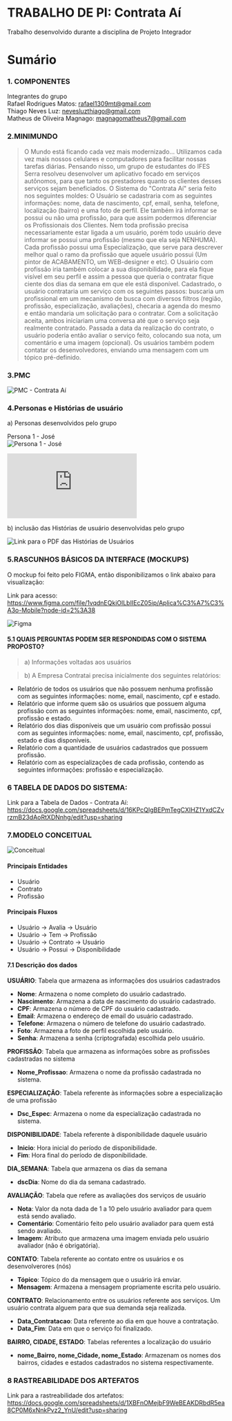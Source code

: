 # TRABALHO DE PI:  Contrata Aí
Trabalho desenvolvido durante a disciplina de Projeto Integrador

# Sumário

### 1. COMPONENTES<br>
Integrantes do grupo<br>
Rafael Rodrigues Matos: rafael1309mt@gmail.com <br>
Thiago Neves Luz: nevesluzthiago@gmail.com<br>
Matheus de Oliveira Magnago: magnagomatheus7@gmail.com<br>

### 2.MINIMUNDO<br>

> O Mundo está ficando cada vez mais modernizado... Utilizamos cada vez mais nossos celulares e computadores para facilitar nossas tarefas diárias. Pensando nisso, um grupo de estudantes do IFES Serra resolveu desenvolver um aplicativo focado em serviços autônomos, para que tanto os prestadores quanto os clientes desses serviços sejam beneficiados. O Sistema do "Contrata Aí" seria feito nos seguintes moldes: O Usuário se cadastraria com as seguintes informações: nome, data de nascimento, cpf, email, senha, telefone, localização (bairro) e uma foto de perfil. Ele também irá informar se possui ou não uma profissão, para que assim podermos diferenciar os Profissionais dos Clientes. Nem toda profissão precisa necessariamente estar ligada a um usuário, porém todo usuário deve informar se possui uma profissão (mesmo que ela seja NENHUMA). Cada profissão possui uma Especialização, que serve para descrever melhor qual o ramo da profissão que aquele usuário possui (Um pintor de ACABAMENTO, um WEB-designer e etc). O Usuário com profissão iria também colocar a sua disponibilidade, para ela fique visível em seu perfil e assim a pessoa que queria o contratar fique ciente dos dias da semana em que ele está disponível. Cadastrado, o usuário contrataria um serviço com os seguintes passos: buscaria um profissional em um mecanismo de busca com diversos filtros (região, profissão, especialização, avaliações), checaria a agenda do mesmo e então mandaria um solicitação para o contratar. Com a solicitação aceita, ambos iniciariam uma conversa até que o serviço seja realmente contratado. Passada a data da realização do contrato, o usuário poderia então avaliar o serviço feito, colocando sua nota, um comentário e uma imagem (opcional). Os usuários também podem contatar os desenvolvedores, enviando uma mensagem com um tópico pré-definido. 
 
### 3.PMC<br>
![PMC - Contrata Aí](https://github.com/RhoBlop/template_projeto_integrador/blob/main/arquivos/Canvas.png?raw=true "PMC")
<br>


### 4.Personas e Histórias de usuário<br>

a) Personas desenvolvidos pelo grupo<br>

Persona 1 - José <br>
![Persona 1 - José](https://github.com/RhoBlop/template_projeto_integrador/blob/main/arquivos/Persona_Jose.jpg?raw=true "Persona 1 - José")

![Link para o PDF das Personas](https://github.com/RhoBlop/template_projeto_integrador/blob/main/arquivos/Personas.pdf?raw=true "Personas")

b) inclusão das Histórias de usuário desenvolvidas pelo grupo

![Link para o PDF das Histórias de Usuários](https://github.com/RhoBlop/template_projeto_integrador/blob/main/arquivos/HistóriasdeUsuário.pdf?raw=true "Histórias de Usuário")

### 5.RASCUNHOS BÁSICOS DA INTERFACE (MOCKUPS)<br>
O mockup foi feito pelo FIGMA, então disponibilizamos o link abaixo para visualização: <br>

Link para acesso: https://www.figma.com/file/1vqdnEQkiOlLbIIEcZ05ip/Aplica%C3%A7%C3%A3o-Mobile?node-id=2%3A38<br>

![Figma](https://github.com/RhoBlop/template_projeto_integrador/blob/main/arquivos/Mockup.png?raw=true "Print do Figma")


#### 5.1 QUAIS PERGUNTAS PODEM SER RESPONDIDAS COM O SISTEMA PROPOSTO?
  
> a) Informações voltadas aos usuários 

> b) A Empresa Contratai precisa inicialmente dos seguintes relatórios:
* Relatório de todos os usuários que não possuem nenhuma profissão com as seguintes informações: nome, email, nascimento, cpf e estado.
* Relatório que informe quem são os usuários que possuem alguma profissão com as seguintes informações: nome, email, nascimento, cpf, profissão e estado. 
* Relatório dos dias disponíveis que um usuário com profissão possui com as seguintes informações: nome, email, nascimento, cpf, profissão, estado e dias disponíveis.
* Relatório com a quantidade de usuários cadastrados que possuem profissão. 
* Relatório com as especializações de cada profissão, contendo as seguintes informações: profissão e especialização.

 

### 6 TABELA DE DADOS DO SISTEMA:

Link para a Tabela de Dados - Contrata Aí: https://docs.google.com/spreadsheets/d/16KPcQIgBEPmTegCXIHZ1YxdCZvrzmB23dAoRtXDNnhg/edit?usp=sharing <br>


 
 ### 7.MODELO CONCEITUAL<br>
     
![Conceitual](https://github.com/RhoBlop/template_projeto_integrador/blob/main/arquivos/Conceitual_ContrataAi.png?raw=true "Modelo Conceitual")

#### Principais Entidades
- Usuário
- Contrato
- Profissão

#### Principais Fluxos
- Usuário -> Avalia -> Usuário
- Usuário -> Tem -> Profissão
- Usuário -> Contrato -> Usuário
- Usuário -> Possui -> Disponibilidade
    
#### 7.1 Descrição dos dados 

**USUÁRIO**: Tabela que armazena as informações dos usuários cadastrados <br>
- **Nome**: Armazena o nome completo do usuário cadastrado.
- **Nascimento**: Armazena a data de nascimento do usuário cadastrado.
- **CPF**: Armazena o número de CPF do usuário cadastrado.
- **Email**: Armazena o endereço de email do usuário cadastrado.
- **Telefone**: Armazena o número de telefone do usuário cadastrado.
- **Foto**: Armazena a foto de perfil escolhida pelo usuário.
- **Senha**: Armazena a senha (criptografada) escolhida pelo usuário.

**PROFISSÃO**: Tabela que armazena as informações sobre as profissões cadastradas no sistema <br>
- **Nome_Profissao**: Armazena o nome da profissão cadastrada no sistema. 

**ESPECIALIZAÇÃO**: Tabela referente às informações sobre a especialização de uma profissão <br>
- **Dsc_Espec**: Armazena o nome da especialização cadastrada no sistema.

**DISPONIBILIDADE**: Tabela referente à disponibilidade daquele usuário <br>
- **Inicio**: Hora inicial do período de disponibilidade.
- **Fim**: Hora final do período de disponibilidade.

**DIA_SEMANA**: Tabela que armazena os dias da semana <br>
- **dscDia**: Nome do dia da semana cadastrado.

**AVALIAÇÃO**: Tabela que refere as avaliações dos serviços de usuário <br>
- **Nota**: Valor da nota dada de 1 a 10 pelo usuário avaliador para quem está sendo avaliado.
- **Comentário**: Comentário feito pelo usuário avaliador para quem está sendo avaliado.
- **Imagem**: Atributo que armazena uma imagem enviada pelo usuário avaliador (não é obrigatória).

**CONTATO**: Tabela referente ao contato entre os usuários e os desenvolverores (nós) <br>
- **Tópico**: Tópico do da mensagem que o usuário irá enviar.
- **Mensagem**: Armazena a mensagem propriamente escrita pelo usuário.

**CONTRATO**: Relacionamento entre os usuários referente aos serviços. Um usuário contrata alguem para que sua demanda seja realizada. <br>
- **Data_Contratacao**: Data referente ao dia em que houve a contratação.
- **Data_Fim**: Data em que o serviço foi finalizado.

**BAIRRO, CIDADE, ESTADO**: Tabelas referentes a localização do usuário <br>
- **nome_Bairro, nome_Cidade, nome_Estado**: Armazenam os nomes dos bairros, cidades e estados cadastrados no sistema respectivamente. 


### 8	RASTREABILIDADE DOS ARTEFATOS<br>

Link para a rastreabilidade dos artefatos: https://docs.google.com/spreadsheets/d/1XBFnOMejbF9WeBEAKDRbdR5ea8CP0M6xNnkPvz2_YnU/edit?usp=sharing <br>

<!--
### 9	MODELO LÓGICO<br>
        a) inclusão do esquema lógico do banco de dados
        b) verificação de correspondencia com o modelo conceitual 
        (não serão aceitos modelos que não estejam em conformidade)

### 10	MODELO FÍSICO<br>
        a) inclusão das instruções de criacão das estruturas em SQL/DDL 
        (criação de tabelas, alterações, etc..) 
        
       
### 11	INSERT APLICADO NAS TABELAS DO BANCO DE DADOS<br>
        a) inclusão das instruções de inserção dos dados nas tabelas criadas pelo script de modelo físico
        (Drop para exclusão de tabelas + create definição de para tabelas e estruturas de dados 
 <br> + insert para dados a serem inseridos)
        b) Criar um novo banco de dados para testar a restauracao 
        (em caso de falha na restauração o grupo não pontuará neste quesito)
        c) formato .SQL


### 12	TABELAS E PRINCIPAIS CONSULTAS<br>
    OBS: Incluir para cada tópico as instruções SQL + imagens (print da tela) mostrando os resultados.<br>
#### 12.1	CONSULTAS DAS TABELAS COM TODOS OS DADOS INSERIDOS (Todas) <br>
#### 12.2 PRINCIPAIS CONSULTAS DO SISTEMA 
 Inserir as principais consultas (relativas aos 5 principais relatórios) definidas previamente no iten 3.1 deste template.
 <br>
  a) Você deve apresentar as consultas em formato SQL para cad um dos relatórios.
 <br>
  b) Além da consulta deve ser apresentada uma imagem com o resultado obtido para cada consulta.<br>
 #### 12.3 ANTEPROJETO VERSÃO 1
 
 Link para [Modelo de Anteprojeto](https://docs.google.com/document/d/1oeVS2CUffbSNYWxIWZFY_mX6E5ao_PHU/edit?usp=sharing&ouid=104104747195236161434&rtpof=true&sd=true)
 
 <br>
 <br>
 
 
 
 
 ### 13 Gráficos, relatórios, integração com Linguagem de programação e outras solicitações.<br>
     OBS: Observe as instruções relacionadas a cada uma das atividades abaixo.<br>
 #### 13.1	Integração com Linguagem de programação; <br>
 #### 13.2	Desenvolvimento de gráficos/relatórios pertinentes, juntamente com demais <br>
 #### solicitações feitas pelo professor. <br>
 #### 13.3 ANTEPROJETO VERSÃO 2
 <br>
 <br>
 
 
 ### 14 Slides e Apresentação em vídeo. <br>
     OBS: Observe as instruções relacionadas a cada uma das atividades abaixo.<br>
 #### 14.1 Slides; <br>
 #### 14.2 Apresentação em vídeo <br>
 #### 14.3 ANTEPROJETO VERSÃO FINAL
 <br>
 <br>   


    
##### About Formatting
    https://help.github.com/articles/about-writing-and-formatting-on-github/
    
##### Basic Formatting in Git
    
    https://help.github.com/articles/basic-writing-and-formatting-syntax/#referencing-issues-and-pull-requests
   
    
##### Working with advanced formatting
    https://help.github.com/articles/working-with-advanced-formatting/

#### Mastering Markdown
    https://guides.github.com/features/mastering-markdown/

### OBSERVAÇÕES IMPORTANTES

#### Todos os arquivos que fazem parte do projeto (Imagens, pdfs, arquivos fonte, etc..), devem estar presentes no GIT. Os arquivos do projeto vigente não devem ser armazenados em quaisquer outras plataformas.
1. Caso existam arquivos com conteúdos sigilosos, comunicar o professor que definirá em conjunto com o grupo a melhor forma de armazenamento do arquivo.

#### Todos os grupos deverão fazer Fork deste repositório e dar permissões administrativas ao usuário deste GIT, para acompanhamento do trabalho.

#### Os usuários criados no GIT devem possuir o nome de identificação do aluno (não serão aceitos nomes como Eu123, meuprojeto, pro456, etc). Em caso de dúvida comunicar o professor.


Link para BrModelo:<br>
http://sis4.com/brModelo/brModelo/download.html
<br>


Link para curso de GIT<br>
![https://www.youtube.com/curso_git](https://www.youtube.com/playlist?list=PLo7sFyCeiGUdIyEmHdfbuD2eR4XPDqnN2?raw=true "Title")
-->
